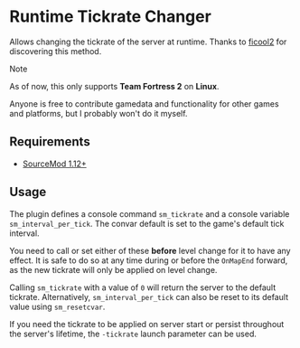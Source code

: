 # Runtime Tickrate Changer

Allows changing the tickrate of the server at runtime.
Thanks to [ficool2](https://github.com/ficool2) for discovering this method.

> [!NOTE]
> As of now, this only supports **Team Fortress 2** on **Linux**.
>
> Anyone is free to contribute gamedata and functionality for other games and platforms, but I probably won't do it myself.

## Requirements

* [SourceMod 1.12+](https://www.sourcemod.net)

## Usage

The plugin defines a console command `sm_tickrate` and a console variable `sm_interval_per_tick`. The convar default is set to the game's default tick interval.

You need to call or set either of these **before** level change for it to have any effect.
It is safe to do so at any time during or before the `OnMapEnd` forward, as the new tickrate will only be applied on level change.

Calling `sm_tickrate` with a value of `0` will return the server to the default tickrate. Alternatively, `sm_interval_per_tick` can also be reset to its default value using `sm_resetcvar`.

If you need the tickrate to be applied on server start or persist throughout the server's lifetime, the `-tickrate` launch parameter can be used.
